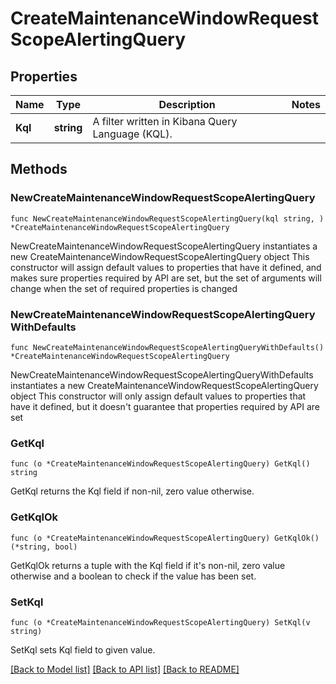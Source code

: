 # CreateMaintenanceWindowRequestScopeAlertingQuery

## Properties

Name | Type | Description | Notes
------------ | ------------- | ------------- | -------------
**Kql** | **string** | A filter written in Kibana Query Language (KQL). | 

## Methods

### NewCreateMaintenanceWindowRequestScopeAlertingQuery

`func NewCreateMaintenanceWindowRequestScopeAlertingQuery(kql string, ) *CreateMaintenanceWindowRequestScopeAlertingQuery`

NewCreateMaintenanceWindowRequestScopeAlertingQuery instantiates a new CreateMaintenanceWindowRequestScopeAlertingQuery object
This constructor will assign default values to properties that have it defined,
and makes sure properties required by API are set, but the set of arguments
will change when the set of required properties is changed

### NewCreateMaintenanceWindowRequestScopeAlertingQueryWithDefaults

`func NewCreateMaintenanceWindowRequestScopeAlertingQueryWithDefaults() *CreateMaintenanceWindowRequestScopeAlertingQuery`

NewCreateMaintenanceWindowRequestScopeAlertingQueryWithDefaults instantiates a new CreateMaintenanceWindowRequestScopeAlertingQuery object
This constructor will only assign default values to properties that have it defined,
but it doesn't guarantee that properties required by API are set

### GetKql

`func (o *CreateMaintenanceWindowRequestScopeAlertingQuery) GetKql() string`

GetKql returns the Kql field if non-nil, zero value otherwise.

### GetKqlOk

`func (o *CreateMaintenanceWindowRequestScopeAlertingQuery) GetKqlOk() (*string, bool)`

GetKqlOk returns a tuple with the Kql field if it's non-nil, zero value otherwise
and a boolean to check if the value has been set.

### SetKql

`func (o *CreateMaintenanceWindowRequestScopeAlertingQuery) SetKql(v string)`

SetKql sets Kql field to given value.



[[Back to Model list]](../README.md#documentation-for-models) [[Back to API list]](../README.md#documentation-for-api-endpoints) [[Back to README]](../README.md)


